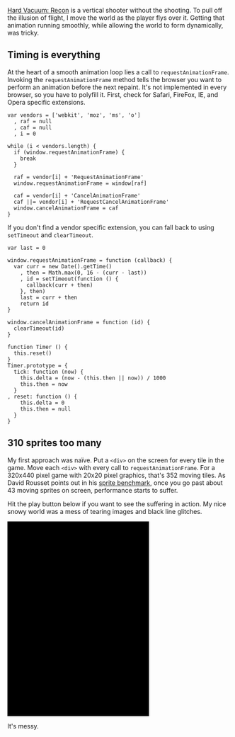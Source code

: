 <!--
title:  Smoothly scrolling a vertical shooter with JavaScript
created: 24 September 2013 - 5:59 am
updated: 25 September 2013 - 8:25 am
publish: 24 September 2013
slug: scroll-js
tags: coding, mobile
-->

[Hard Vacuum: Recon][] is a vertical shooter without the shooting. To pull off
the illusion of flight, I move the world as the player flys over it. Getting
that animation running smoothly, while allowing the world to form dynamically,
was tricky.

## Timing is everything ##

At the heart of a smooth animation loop lies a call to `requestAnimationFrame`.
Invoking the `requestAnimationFrame` method tells the browser you want to
perform an animation before the next repaint. It's not implemented in every
browser, so you have to polyfill it. First, check for Safari, FireFox, IE, and
Opera specific extensions.

    var vendors = ['webkit', 'moz', 'ms', 'o']
      , raf = null
      , caf = null
      , i = 0

    while (i < vendors.length) {
      if (window.requestAnimationFrame) {
        break
      }

      raf = vendor[i] + 'RequestAnimationFrame'
      window.requestAnimationFrame = window[raf]

      caf = vendor[i] + 'CancelAnimationFrame'
      caf ||= vendor[i] + 'RequestCancelAnimationFrame'
      window.cancelAnimationFrame = caf
    }

If you don't find a vendor specific extension, you can fall back to using
`setTimeout` and `clearTimeout`.

    var last = 0

    window.requestAnimationFrame = function (callback) {
      var curr = new Date().getTime()
        , then = Math.max(0, 16 - (curr - last))
        , id = setTimeout(function () {
          callback(curr + then)
        }, then)
        last = curr + then
        return id
    }

    window.cancelAnimationFrame = function (id) {
      clearTimeout(id)
    }

    function Timer () {
      this.reset()
    }
    Timer.prototype = {
      tick: function (now) {
        this.delta = (now - (this.then || now)) / 1000
        this.then = now
      }
    , reset: function () {
        this.delta = 0
        this.then = null
      }
    }

## 310 sprites too many ##

My first approach was na&iuml;ve. Put a `<div>` on the screen for every tile
in the game. Move each `<div>` with every call to `requestAnimationFrame`.
For a 320x440 pixel game with 20x20 pixel graphics, that's 352 moving
tiles. As David Rousset points out in his [sprite benchmark][], once you go
past about 43 moving sprites on screen, performance starts to suffer.

Hit the play button below if you want to see the suffering in action. My nice
snowy world was a mess of tearing images and black line glitches.

<div class="game art" style="background: #000; position: relative; display: block; height: 440px; width: 320px; overflow: hidden">
<div id="naive-scroll" style="position: absolute; top: 0; left: 0"></div>
<div id="naive-scroll-play" style="position: absolute; top: 0; left: 0" class="icon icon-small icon-square"><div class="icon-play"></div></div>
</div>

It's messy.

<script type="text/javascript">
;(function () {
"use strict";

var lastTime = 0
  , vendor = ["ms", "mos", "webkit", "o"]
  , i = 0

while (i < vendor.length && !window.requestAnimationFrame) {
  window.requestAnimationFrame = window[vendor[i]+"RequestAnimationFrame"]
  window.cancelAnimationFrame = window[vendor[i]+"CancelAnimationFrame"] ||
    window[vendor[i]+"RequestCancelAnimationFrame"]
  i += 1
}

if (!window.requestAnimationFrame) {
  window.requestAnimationFrame = function (callback, element) {
    var currTime = new Date().getTime()
    var timeToCall = Math.max(0, 16 - (currTime - lastTime))
    var timerId = setTimeout(function () {
      callback(currTime + timeToCall)
    }, timeToCall)
    lastTime = currTime + timeToCall
    return timerId
  }
}

if (!window.cancelAnimationFrame) {
  window.cancelAnimationFrame = function (id) {
    clearTimeout(id)
  }
}
})()

function Timer () {
  this.reset()
}
Timer.prototype = {
  tick: function (now) {
    this.delta = (now - (this.then || now)) / 1000
    this.then = now
  }
, reset: function () {
    this.delta = 0
    this.then = null
  }
}

function Game (callback) {
  this.timer = new Timer()
  this.callback = callback
  this.raf = null
}
Game.prototype = {
  render: function (time) {
    this.play()
    this.timer.tick(time)
    this.callback(this.timer.delta)
  }
  , play: function () {
    var self = this
    this.raf = requestAnimationFrame(function (time) {
      self.render(time)
    })
  }
  , stop: function () {
    cancelAnimationFrame(this.raf)
    this.timer.reset()
  }
}

function addTouch (element, touchStart, touchEnd) {
  element.onmousedown = function (event) {
    if (touchStart) {
      touchStart(event)
    }
    document.onmousemove = function (event) {
      event.preventDefault()
    }
    document.onmouseup = function (event) {
      if (touchEnd) {
        touchEnd(event)
      }
      document.onmousemove = null
      document.onmouseup = null
    }
  }
  element.ontouchstart = function (event) {
    element.onmousedown = null
    if (touchStart) {
      touchStart(event)
    }
    document.ontouchmove = function (event) {
      event.preventDefault()
    }
    document.ontouchend = function (event) {
      if (touchEnd) {
        touchEnd(event)
      }
      document.ontouchmove = null
      document.ontouchend = null
    }
  }
}

var canvasHeight = 440
  , canvasWidth = 320
  , tileHeight = 20
  , tileWidth = 20
  , scrollSpeed = -20

function getTop (element) {
  return parseFloat(element.getAttribute('data-top'), 10)
}

function setTop (element, value) {
  element.setAttribute('data-top', value)
  element.style.top = ((value + 0.5) | 0) + 'px'
}

function moveUp (element, delta) {
  var offset = getTop(element) + delta
  if (offset <= -tileHeight) {
    offset = canvasHeight + delta
  }
  setTop(element, offset)
}

function naiveScrollRender (delta) {
  var tiles = document.getElementById('naive-scroll').childNodes
    , i = 0

  for (i = 0; i < tiles.length; i += 1) {
    moveUp(tiles[i], scrollSpeed * delta)
  }
}

function naiveScrollSetup () {
  var canvas = document.getElementById('naive-scroll')
    , play = document.getElementById('naive-scroll-play')
    , game = new Game(naiveScrollRender)
    , tile = null
    , x = 0
    , y = 0

  canvas.style.height = canvasHeight + 'px'
  canvas.style.width = canvasWidth + 'px'

  for (x = 0; x < (canvasWidth / tileWidth); x += 1) {
    for (y = 0; y < (canvasHeight / tileHeight) + 1; y += 1) {
      tile = document.createElement('img')
      tile.src = '/images/hvrecon-snow.png'
      tile.style.position = 'absolute'
      tile.style.left = (x * tileWidth) + 'px'
      tile.style.height = tileHeight + 'px'
      tile.style.width = tileWidth + 'px'
      setTop(tile, y * tileHeight)
      canvas.appendChild(tile)
    }
  }

  addTouch(play, function () {
    var icon = play.childNodes[0]
    if (icon.className === 'icon-play') {
      game.play()
      icon.className = 'icon-stop'
    }
    else {
      game.stop()
      icon.className = 'icon-play'
    }
  }, null)
}

naiveScrollSetup()
</script>


[Hard Vacuum: Recon]: /hvrecon "Frank Mitchell (js13kGames): Hard Vacuum: Recon"
[sprite benchmark]: http://sitepoint.com/html5-gaming-benchmarking-sprite-animations "David Rousset (sitepoint): HTML5 Gaming: Benchmarking Sprite Animations"
